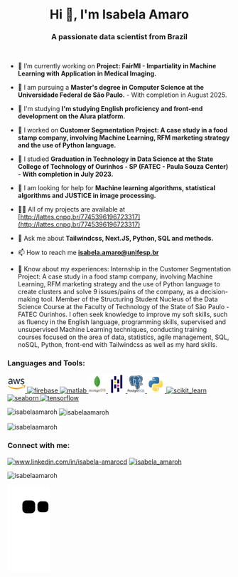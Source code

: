 <h1 align="center">Hi 👋, I'm Isabela Amaro</h1>
<h3 align="center">A passionate data scientist from Brazil</h3>

<p align="left"> <a href="https://twitter.com/" target="blank"><img src="https://img.shields.io/twitter/follow/?logo=twitter&style=for-the-badge" alt="" /></a> </p>

- 🔭 I’m currently working on **Project: FairMI - Impartiality in Machine Learning with Application in Medical Imaging.**
- 🌱 I am pursuing a **Master's degree in Computer Science at the Universidade Federal de São Paulo.** - With completion in August 2025.
- 👯 I'm studying **I'm studying English proficiency and front-end development on the Alura platform.**
- 🔭 I worked on **Customer Segmentation Project: A case study in a food stamp company, involving Machine Learning, RFM marketing strategy and the use of Python language.**
- 🌱 I studied **Graduation in Technology in Data Science at the State College of Technology of Ourinhos - SP (FATEC - Paula Souza Center) - With completion in July 2023.**
- 🤝 I am looking for help for **Machine learning algorithms, statistical algorithms and JUSTICE in image processing.**
- 👨‍💻 All of my projects are available at [http://lattes.cnpq.br/7745396196723317](http://lattes.cnpq.br/7745396196723317)
- 💬 Ask me about **Tailwindcss, Next.JS, Python, SQL and methods.**
- 📫 How to reach me **isabela.amaro@unifesp.br**

- 📄 Know about my experiences: Internship in the Customer Segmentation Project: A case study in a food stamp company, involving Machine Learning, RFM marketing strategy and the use of Python language to create clusters and solve 9 issues/pains of the company, as a decision-making tool. Member of the Structuring Student Nucleus of the Data Science Course at the Faculty of Technology of the State of São Paulo - FATEC Ourinhos. I often seek knowledge to improve my soft skills, such as fluency in the English language, programming skills, supervised and unsupervised Machine Learning techniques, conducting training courses focused on the area of ​​data, statistics, agile management, SQL, noSQL, Python, front-end with Tailwindcss as well as my hard skills.

<h3 align="left">Languages and Tools:</h3>
<p align="left"> <a href="https://aws.amazon.com" target="_blank" rel="noreferrer"> <img src="https://raw.githubusercontent.com/devicons/devicon/master/icons/amazonwebservices/amazonwebservices-original-wordmark.svg" alt="aws" width="40" height="40"/> </a> <a href="https://firebase.google.com/" target="_blank" rel="noreferrer"> <img src="https://www.vectorlogo.zone/logos/firebase/firebase-icon.svg" alt="firebase" width="40" height="40"/> </a> <a href="https://www.mathworks.com/" target="_blank" rel="noreferrer"> <img src="https://upload.wikimedia.org/wikipedia/commons/2/21/Matlab_Logo.png" alt="matlab" width="40" height="40"/> </a> <a href="https://www.mongodb.com/" target="_blank" rel="noreferrer"> <img src="https://raw.githubusercontent.com/devicons/devicon/master/icons/mongodb/mongodb-original-wordmark.svg" alt="mongodb" width="40" height="40"/> </a> <a href="https://pandas.pydata.org/" target="_blank" rel="noreferrer"> <img src="https://raw.githubusercontent.com/devicons/devicon/2ae2a900d2f041da66e950e4d48052658d850630/icons/pandas/pandas-original.svg" alt="pandas" width="40" height="40"/> </a> <a href="https://www.postgresql.org" target="_blank" rel="noreferrer"> <img src="https://raw.githubusercontent.com/devicons/devicon/master/icons/postgresql/postgresql-original-wordmark.svg" alt="postgresql" width="40" height="40"/> </a> <a href="https://www.python.org" target="_blank" rel="noreferrer"> <img src="https://raw.githubusercontent.com/devicons/devicon/master/icons/python/python-original.svg" alt="python" width="40" height="40"/> </a> <a href="https://scikit-learn.org/" target="_blank" rel="noreferrer"> <img src="https://upload.wikimedia.org/wikipedia/commons/0/05/Scikit_learn_logo_small.svg" alt="scikit_learn" width="40" height="40"/> </a> <a href="https://seaborn.pydata.org/" target="_blank" rel="noreferrer"> <img src="https://seaborn.pydata.org/_images/logo-mark-lightbg.svg" alt="seaborn" width="40" height="40"/> </a> <a href="https://www.tensorflow.org" target="_blank" rel="noreferrer"> <img src="https://www.vectorlogo.zone/logos/tensorflow/tensorflow-icon.svg" alt="tensorflow" width="40" height="40"/> </a> </p>

<p><img align="left" src="https://github-readme-stats.vercel.app/api/top-langs?username=isabelaamaroh&show_icons=true&locale=en&layout=compact" alt="isabelaamaroh" /></p>

<p>&nbsp;<img align="center" src="https://github-readme-stats.vercel.app/api?username=isabelaamaroh&show_icons=true&locale=en" alt="isabelaamaroh" /></p>

<p><img align="center" src="https://github-readme-streak-stats.herokuapp.com/?user=isabelaamaroh&" alt="isabelaamaroh" /></p>

<h3 align="left">Connect with me:</h3>
<p align="left">
<a href="https://linkedin.com/in/www.linkedin.com/in/isabela-amarocd" target="blank"><img align="center" src="https://raw.githubusercontent.com/rahuldkjain/github-profile-readme-generator/master/src/images/icons/Social/linked-in-alt.svg" alt="www.linkedin.com/in/isabela-amarocd" height="30" width="40" /></a>
<a href="https://instagram.com/isabela_amaroh" target="blank"><img align="center" src="https://raw.githubusercontent.com/rahuldkjain/github-profile-readme-generator/master/src/images/icons/Social/instagram.svg" alt="isabela_amaroh" height="30" width="40" /></a>
</p>


<p align="left"> <img src="https://komarev.com/ghpvc/?username=isabelaamaroh&label=Profile%20views&color=0e75b6&style=flat" alt="isabelaamaroh" /> </p>


  ![Snake animation](https://github.com/rafaballerini/rafaballerini/blob/output/github-contribution-grid-snake.svg)

</div>
